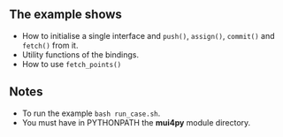 ## The example shows
- How to initialise a single interface and `push()`, `assign()`, `commit()` and `fetch()` from it.
- Utility functions of the bindings.
- How to use `fetch_points()`

## Notes
- To run the example `bash run_case.sh`.
- You must have in PYTHONPATH the **mui4py** module directory.
